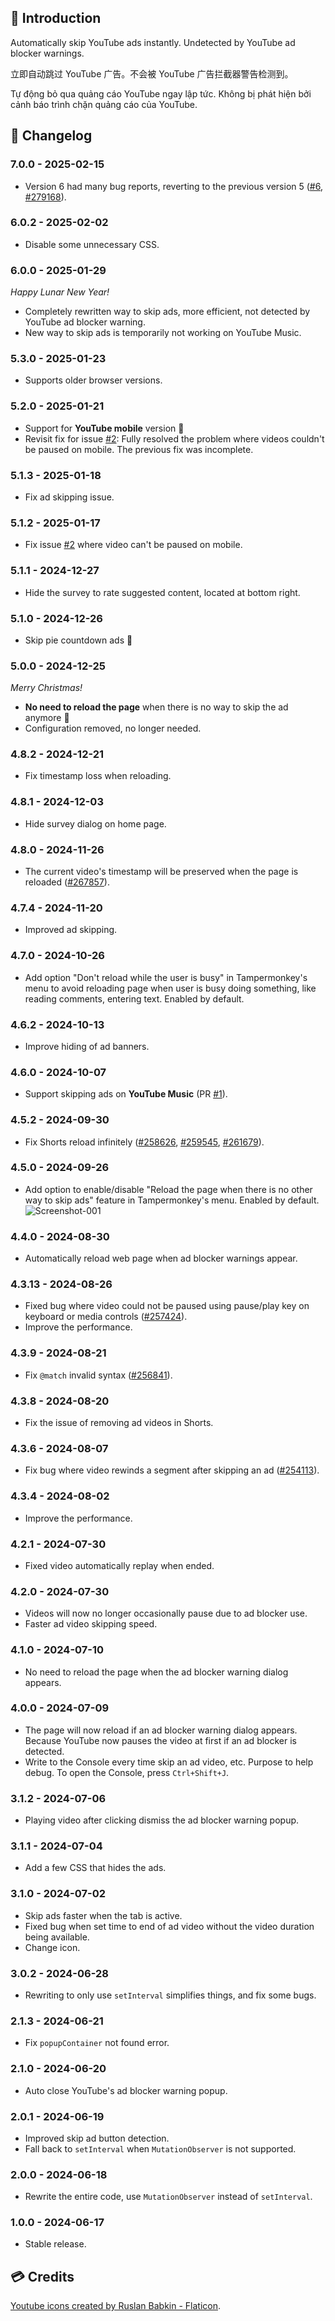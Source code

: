 ## 📰 Introduction

Automatically skip YouTube ads instantly. Undetected by YouTube ad blocker warnings.

立即自动跳过 YouTube 广告。不会被 YouTube 广告拦截器警告检测到。

Tự động bỏ qua quảng cáo YouTube ngay lập tức. Không bị phát hiện bởi cảnh báo trình chặn quảng cáo của YouTube.

## 📑 Changelog

### 7.0.0 - 2025-02-15

-   Version 6 had many bug reports, reverting to the previous version 5 ([#6], [#279168]).

### 6.0.2 - 2025-02-02

-   Disable some unnecessary CSS.

### 6.0.0 - 2025-01-29

_Happy Lunar New Year!_

-   Completely rewritten way to skip ads, more efficient, not detected by YouTube ad blocker warning.
-   New way to skip ads is temporarily not working on YouTube Music.

### 5.3.0 - 2025-01-23

-   Supports older browser versions.

### 5.2.0 - 2025-01-21

-   Support for **YouTube mobile** version 🎉
-   Revisit fix for issue [#2]: Fully resolved the problem where videos couldn't be paused on mobile. The previous fix was incomplete.

### 5.1.3 - 2025-01-18

-   Fix ad skipping issue.

### 5.1.2 - 2025-01-17

-   Fix issue [#2] where video can't be paused on mobile.

### 5.1.1 - 2024-12-27

-   Hide the survey to rate suggested content, located at bottom right.

### 5.1.0 - 2024-12-26

-   Skip pie countdown ads 🎉

### 5.0.0 - 2024-12-25

_Merry Christmas!_

-   **No need to reload the page** when there is no way to skip the ad anymore 🤯
-   Configuration removed, no longer needed.

### 4.8.2 - 2024-12-21

-   Fix timestamp loss when reloading.

### 4.8.1 - 2024-12-03

-   Hide survey dialog on home page.

### 4.8.0 - 2024-11-26

-   The current video's timestamp will be preserved when the page is reloaded ([#267857]).

### 4.7.4 - 2024-11-20

-   Improved ad skipping.

### 4.7.0 - 2024-10-26

-   Add option "Don't reload while the user is busy" in Tampermonkey's menu to avoid reloading page when user is busy doing something, like reading comments, entering text. Enabled by default.

### 4.6.2 - 2024-10-13

-   Improve hiding of ad banners.

### 4.6.0 - 2024-10-07

-   Support skipping ads on **YouTube Music** (PR [#1]).

### 4.5.2 - 2024-09-30

-   Fix Shorts reload infinitely ([#258626], [#259545], [#261679]).

### 4.5.0 - 2024-09-26

-   Add option to enable/disable "Reload the page when there is no other way to skip ads" feature in Tampermonkey's menu. Enabled by default.\
    ![Screenshot-001]

### 4.4.0 - 2024-08-30

-   Automatically reload web page when ad blocker warnings appear.

### 4.3.13 - 2024-08-26

-   Fixed bug where video could not be paused using pause/play key on keyboard or media controls ([#257424]).
-   Improve the performance.

### 4.3.9 - 2024-08-21

-   Fix `@match` invalid syntax ([#256841]).

### 4.3.8 - 2024-08-20

-   Fix the issue of removing ad videos in Shorts.

### 4.3.6 - 2024-08-07

-   Fix bug where video rewinds a segment after skipping an ad ([#254113]).

### 4.3.4 - 2024-08-02

-   Improve the performance.

### 4.2.1 - 2024-07-30

-   Fixed video automatically replay when ended.

### 4.2.0 - 2024-07-30

-   Videos will now no longer occasionally pause due to ad blocker use.
-   Faster ad video skipping speed.

### 4.1.0 - 2024-07-10

-   No need to reload the page when the ad blocker warning dialog appears.

### 4.0.0 - 2024-07-09

-   The page will now reload if an ad blocker warning dialog appears. Because YouTube now pauses the video at first if an ad blocker is detected.
-   Write to the Console every time skip an ad video, etc. Purpose to help debug. To open the Console, press `Ctrl+Shift+J`.

### 3.1.2 - 2024-07-06

-   Playing video after clicking dismiss the ad blocker warning popup.

### 3.1.1 - 2024-07-04

-   Add a few CSS that hides the ads.

### 3.1.0 - 2024-07-02

-   Skip ads faster when the tab is active.
-   Fixed bug when set time to end of ad video without the video duration being available.
-   Change icon.

### 3.0.2 - 2024-06-28

-   Rewriting to only use `setInterval` simplifies things, and fix some bugs.

### 2.1.3 - 2024-06-21

-   Fix `popupContainer` not found error.

### 2.1.0 - 2024-06-20

-   Auto close YouTube's ad blocker warning popup.

### 2.0.1 - 2024-06-19

-   Improved skip ad button detection.
-   Fall back to `setInterval` when `MutationObserver` is not supported.

### 2.0.0 - 2024-06-18

-   Rewrite the entire code, use `MutationObserver` instead of `setInterval`.

### 1.0.0 - 2024-06-17

-   Stable release.

## 💳 Credits

<a href="https://www.flaticon.com/free-icons/youtube" title="youtube icons">Youtube icons created by Ruslan Babkin - Flaticon</a>.

[#6]: https://github.com/tientq64/userscripts/issues/6
[#2]: https://github.com/tientq64/userscripts/issues/2
[#1]: https://github.com/tientq64/userscripts/pull/1
[#279168]: https://greasyfork.org/scripts/498197-auto-skip-youtube-ads/discussions/279168
[#267857]: https://greasyfork.org/scripts/498197-auto-skip-youtube-ads/discussions/267857
[#261679]: https://greasyfork.org/scripts/498197-auto-skip-youtube-ads/discussions/261679
[#259545]: https://greasyfork.org/scripts/498197-auto-skip-youtube-ads/discussions/259545
[#258626]: https://greasyfork.org/scripts/498197-auto-skip-youtube-ads/discussions/258626
[#257424]: https://greasyfork.org/scripts/498197-auto-skip-youtube-ads/discussions/257424
[#256841]: https://greasyfork.org/scripts/498197-auto-skip-youtube-ads/discussions/256841
[#254113]: https://greasyfork.org/scripts/498197-auto-skip-youtube-ads/discussions/254113
[Screenshot-001]: https://cdn.jsdelivr.net/gh/tientq64/userscripts/scripts/Auto-Skip-YouTube-Ads/assets/screenshot-001.png
